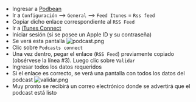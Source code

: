 * Ingresar a [Podbean](https://www.podbean.com/)
* Ir a `Configuración` –> `General` –> `Feed Itunes` = `Rss feed`
* Copiar dicho enlace correspondiente al `RSS Feed`
* Ir a [iTunes Connect](https://itunesconnect.apple.com/)
* Iniciar sesión (si se posee un Apple ID y su contraseña)
* Se verá esta pantalla
 ![podcast.png](https://bitbucket.org/repo/48bkkAE/images/4131137286-Subir-podcast-a-Itunes-2.png)
* Clic sobre `Podcasts connect`
* Una vez dentro, pegar el enlace (`RSS Feed`) previamente copiado (obsérvese la línea #3). Luego clic sobre `Validar`
* Ingresar todos los datos requeridos
* Si el enlace es correcto, se verá una pantalla con todos los datos del podcast
 ![validar.png](https://bitbucket.org/repo/48bkkAE/images/4074358622-Subir-podcast-a-Itunes-1.png)
* Muy pronto se recibirá un correo electrónico donde se advertirá que el podcast está listo
